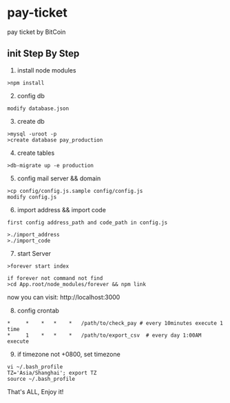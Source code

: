 # pay-ticket
pay ticket by BitCoin

## init Step By Step

  1. install node modules
  ```
  >npm install
  ```
  
  2. config db
  ```
  modify database.json
  ```
  
  3. create db
  ```
  >mysql -uroot -p
  >create database pay_production
  ```
  
  4. create tables
  ```
  >db-migrate up -e production
  ```

  5. config mail server && domain
  ```
  >cp config/config.js.sample config/config.js
  modify config.js
  ```

  6. import address && import code
  ```
  first config address_path and code_path in config.js

  >./import_address
  >./import_code
  ```
  
  7. start Server
  ```
  >forever start index

  if forever not command not find
  >cd App.root/node_modules/forever && npm link
  ```
  now you can visit: http://localhost:3000
  
  8. config crontab
  ```
  *     *    *   *    *   /path/to/check_pay # every 10minutes execute 1 time
  *     1    *   *    *   /path/to/export_csv  # every day 1:00AM execute
  ```

  9. if timezone not +0800, set timezone
  ```
  vi ~/.bash_profile
  TZ='Asia/Shanghai'; export TZ
  source ~/.bash_profile
  ```

That's ALL, Enjoy it!
